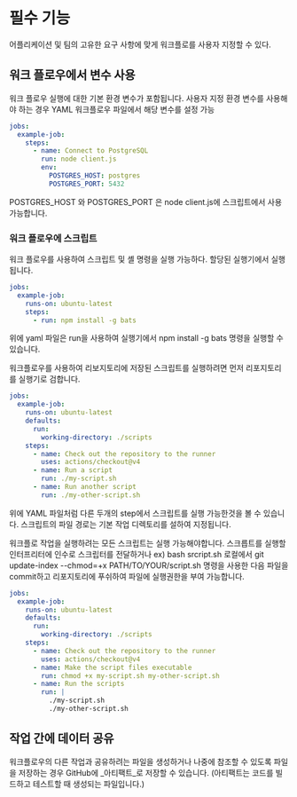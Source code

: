 # 필수 기능

어플리케이션 및 팀의 고유한 요구 사항에 맞게 워크플로를 사용자 지정할 수 있다.

## 워크 플로우에서 변수 사용

워크 플로우 실행에 대한 기본 환경 변수가 포함됩니다.
사용자 지정 환경 변수를 사용해야 하는 경우 YAML 워크플로우 파일에서 해당 변수를 설정 가능

```yaml
jobs:
  example-job:
    steps:
      - name: Connect to PostgreSQL
        run: node client.js
        env:
          POSTGRES_HOST: postgres
          POSTGRES_PORT: 5432
```

POSTGRES_HOST 와 POSTGRES_PORT 은 node client.js에 스크립트에서 사용가능합니다.

### 워크 플로우에 스크립트

워크 플로우를 사용하여 스크립트 및 셸 명령을 실행 가능하다.
할당된 실행기에서 실행됩니다.

```yaml
jobs:
  example-job:
    runs-on: ubuntu-latest
    steps:
      - run: npm install -g bats
```

위에 yaml 파일은
run을 사용하여 실행기에서 npm install -g bats 명령을 실행할 수 있습니다.

워크플로우를 사용하여 리보지토리에 저장된 스크립트를 실행하려면 먼저 리포지토리를 실행기로 검합니다.

```yaml
jobs:
  example-job:
    runs-on: ubuntu-latest
    defaults:
      run:
        working-directory: ./scripts
    steps:
      - name: Check out the repository to the runner
        uses: actions/checkout@v4  
      - name: Run a script
        run: ./my-script.sh
      - name: Run another script
        run: ./my-other-script.sh
```

위에 YAML 파일처럼 다른 두개의 step에서 스크립트를 실행 가능한것을 볼 수 있습니다.
스크립트의 파일 경로는 기본 작업 디렉토리를 설하여 지정됩니다.

워크플로 작업을 실행하려는 모든 스크립트는 실행 가능해야합니다.
스크릅트를 실행할 인터프리터에 인수로 스크립터를 전달하거나 ex) bash srcript.sh
로컬에서 git update-index --chmod=+x PATH/TO/YOUR/script.sh 명령을 사용한 다음 파일을 commit하고 리포지토리에 푸쉬하여 파일에 실행권한을 부여 가능합니다.

```yaml
jobs:
  example-job:
    runs-on: ubuntu-latest
    defaults:
      run:
        working-directory: ./scripts
    steps:
      - name: Check out the repository to the runner
        uses: actions/checkout@v4  
      - name: Make the script files executable
        run: chmod +x my-script.sh my-other-script.sh
      - name: Run the scripts
        run: |
          ./my-script.sh
          ./my-other-script.sh
```

## 작업 간에 데이터 공유

워크플로우의 다른 작업과 공유하려는 파일을 생성하거나 나중에 참조할 수 있도록 파일을 저장하는 경우 GitHub에 \_아티팩트_로 저장할 수 있습니다.
(아티팩트는 코드를 빌드하고 테스트할 때 생성되는 파일입니다.)